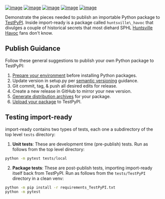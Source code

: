 [![image](https://img.shields.io/github/license/dksmiffs/import-ready.svg)](https://github.com/dksmiffs/import-ready)
[![image](https://img.shields.io/github/release/dksmiffs/import-ready.svg)](https://github.com/dksmiffs/import-ready/releases)
[![image](https://img.shields.io/travis/dksmiffs/import-ready.svg)](https://travis-ci.org/dksmiffs/import-ready)
[![image](https://img.shields.io/codecov/c/github/dksmiffs/import-ready.svg)](https://codecov.io/gh/dksmiffs/import-ready)
[![image](https://img.shields.io/codacy/grade/d02f4f80df0445738821c692f4bbe16f.svg)](https://app.codacy.com/project/dksmiffs/import-ready/dashboard)

Demonstrate the pieces needed to publish an importable Python package to [TestPyPI][1].  Inside import-ready is a package called `huntsville\_havoc` that divulges a couple of historical secrets that most diehard SPHL [Huntsville Havoc][6] fans don't know.

## Publish Guidance
Follow these general suggestions to publish your own Python package to TestPyPI:
1.  [Prepare your environment][2] before installing Python packages.
2.  Update version in setup.py per [semantic versioning][3] guidance.
3.  Git commit, tag, & push all desired edits for release.
4.  Create a new release in GitHub to mirror your new version.
5.  [Generate distribution archives][4] for your package.
6.  [Upload your package][5] to TestPyPI.

## Testing import-ready
import-ready contains two types of tests, each one a subdirectory of the top level `tests` directory:
1.  **Unit tests**:  These are development time (pre-publish) tests. Run as follows from the top level directory:
```bash
python -m pytest tests/local
```
2.  **Package tests**:  These are post-publish tests, importing import-ready itself back from TestPyPI. Run as follows from the `tests/TestPyPI` directory in a clean venv:
```bash
python -m pip install -r requirements_TestPyPI.txt
python -m pytest
```

[1]: https://test.pypi.org/
[2]: https://packaging.python.org/tutorials/installing-packages/#requirements-for-installing-packages
[3]: https://semver.org/
[4]: https://packaging.python.org/tutorials/packaging-projects/#generating-distribution-archives
[5]: https://packaging.python.org/tutorials/packaging-projects/#uploading-the-distribution-archives
[6]: http://huntsvillehavoc.com
